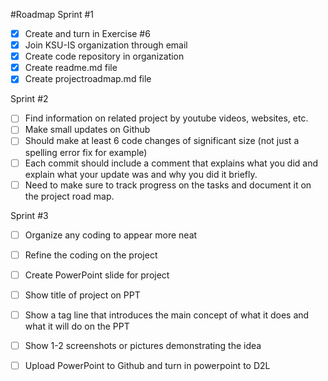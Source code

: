 #Roadmap 
Sprint #1

-[x] Create and turn in Exercise #6 
-[x] Join KSU-IS organization through email 
-[x] Create code repository in organization 
-[x] Create readme.md file 
-[x] Create projectroadmap.md file 

Sprint #2
-[ ] Find information on related project by youtube videos, websites, etc. 
-[ ] Make small updates on Github
-[ ] Should make at least 6 code changes of significant size (not just a spelling error fix for example)
-[ ] Each commit should include a comment that explains what you did and explain what your update was and why you did it briefly. 
-[ ] Need to make sure to track progress on the tasks and document it on the project road map.

Sprint #3
-[ ] Organize any coding to appear more neat 
-[ ] Refine the coding on the project 
-[ ] Create PowerPoint slide for project 
-[ ] Show title of project on PPT
-[ ] Show a tag line that introduces the main concept of what it does and what it will do on the PPT
-[ ] Show 1-2 screenshots or pictures demonstrating the idea
-[ ] Upload PowerPoint to Github and turn in powerpoint to D2L

